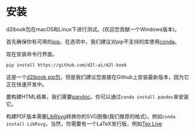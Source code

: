 

<!--
 * @version:
 * @Author:  StevenJokess https://github.com/StevenJokess
 * @Date: 2020-09-27 19:00:42
 * @LastEditors:  StevenJokess https://github.com/StevenJokess
 * @LastEditTime: 2020-09-27 19:03:35
 * @Description:
 * @TODO::
 * @Reference:https://book.d2l.ai/install.html
-->

# 安装

d2lbook包在macOS和Linux下进行测试。(欢迎您贡献一个Windows版本)。

首先确保你有可用的[pip](https://pip.pypa.io/en/stable/)。在选项中，我们建议对pip不支持的库使用[conda](https://docs.conda.io/en/latest/miniconda.html)。

现在安装命令行界面。

```bash
pip install https://github.com/d2l-ai/d2l-book
```


这是一个[d2lbook pip包](https://pypi.org/project/d2lbook/)，但是我们建议您直接在Github上安装最新版本，因为它正在快速开发中。

要构建HTML结果，我们需要[pandoc](https://pandoc.org/)。你可以通过`conda install pandoc`来安装它。

构建PDF版本需要[LibRsvg](https://wiki.gnome.org/Projects/LibRsvg)转换你的SVG图像(我们推荐的格式)，例如`conda install LibRsvg`，当然，你需要有一个LaTeX发行版，例如[Tex Live](https://www.tug.org/texlive/)
